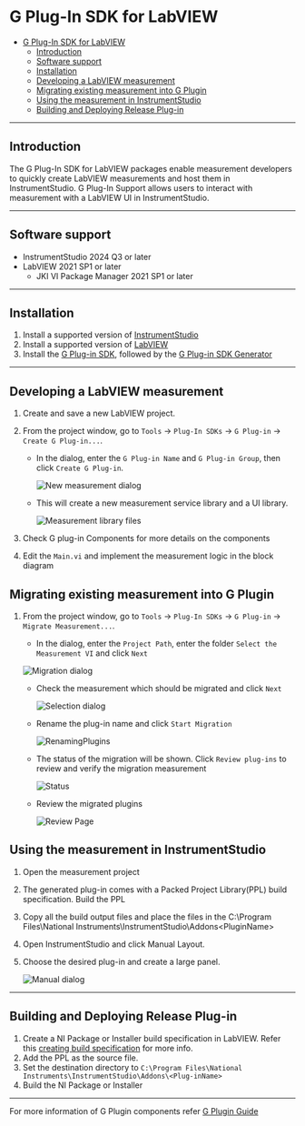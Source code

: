 # G Plug-In SDK for LabVIEW

- [G Plug-In SDK for LabVIEW](#g-plug-in-sdk-for-labview)
  - [Introduction](#introduction)
  - [Software support](#software-support)
  - [Installation](#installation)
  - [Developing a LabVIEW measurement](#developing-a-labview-measurement)
  - [Migrating existing measurement into G Plugin](#migrating-existing-measurement-into-g-plugin)
  - [Using the measurement in InstrumentStudio](#using-the-measurement-in-instrumentstudio)
  - [Building and Deploying Release Plug-in](#building-and-deploying-release-plug-in)

---

## Introduction

The G Plug-In SDK for LabVIEW packages enable measurement developers to quickly create LabVIEW measurements and host them in InstrumentStudio. G  Plug-In Support allows users to interact with measurement with a LabVIEW UI in InstrumentStudio.

---

## Software support

- InstrumentStudio 2024 Q3 or later
- LabVIEW 2021 SP1 or later
  - JKI VI Package Manager 2021 SP1 or later

---

## Installation

1. Install a supported version of
   [InstrumentStudio](https://www.ni.com/en/support/downloads/software-products/download.instrumentstudio.html#494650)
2. Install a supported version of
   [LabVIEW](https://www.ni.com/en/support/downloads/software-products/download.labview.html#487445)
3. Install the [G Plug-in SDK](https://github.com/ni/g-plugin-labview/releases/download/v2.0.0.2/ni_lib_g_plugin_sdk-2.0.0.2.vip), followed by the [G Plug-in SDK Generator](https://github.com/ni/g-plugin-labview/releases/download/v2.0.0.2/ni_lib_g_plug_in_sdk_generator-2.0.0.2.vip)

---

## Developing a LabVIEW measurement

1. Create and save a new LabVIEW project.

2. From the project window, go to `Tools` → `Plug-In SDKs` → `G Plug-in` → `Create G Plug-in...`.
    - In the dialog, enter the `G Plug-in Name` and `G Plug-in Group`, then click `Create G Plug-in`.

        ![New measurement dialog](images/Startup.png)

    - This will create a new measurement service library and a UI library.

        ![Measurement library files](images/LibraryImage.png)

3. Check G plug-in Components for more details on the components
4. Edit the `Main.vi` and implement the measurement logic in the block diagram


## Migrating existing measurement into G Plugin

1. From the project window, go to `Tools` → `Plug-In SDKs` → `G Plug-in` → `Migrate Measurement...`.
    - In the dialog, enter the `Project Path`, enter the folder `Select the Measurement VI` and click `Next`
  
     ![Migration dialog](images/MigrationInit.png)

    - Check the measurement which should be migrated and click `Next`

      ![Selection dialog](images/SelectMeasurement.png)

    - Rename the plug-in name and click `Start Migration`

      ![RenamingPlugins](images/RenamingPlugins.png)

    - The status of the migration will be shown. Click `Review plug-ins` to review and verify the migration measurement

      ![Status](images/Status.png)

    - Review the migrated plugins

      ![Review Page](images/ReviewPage.png)


## Using the measurement in InstrumentStudio

1.	Open the measurement project
2.	The generated plug-in comes with a Packed Project Library(PPL) build specification. Build the PPL
3.	Copy all the build output files and place the files in the C:\Program Files\National Instruments\InstrumentStudio\Addons\<PluginName>
4.	Open InstrumentStudio and click Manual Layout.
5.	Choose the desired plug-in and create a large panel.

      ![Manual dialog](images/AddManual.png)

---

## Building and Deploying Release Plug-in

1.	Create a NI Package or Installer build specification in LabVIEW. Refer this [creating build specification](https://www.ni.com/docs/en-US/bundle/labview/page/building-and-distributing-applications.html) for more info.
2.	Add the PPL as the source file.
3.	Set the destination directory to `C:\Program Files\National Instruments\InstrumentStudio\Addons\<Plug-inName>`
4.	Build the NI Package or Installer

---

For more information of G Plugin components refer [G Plugin Guide](https://github.com/ni/g-plugin-labview/releases/download/v2.0.0.2/G_Plugin_Guide.pdf)